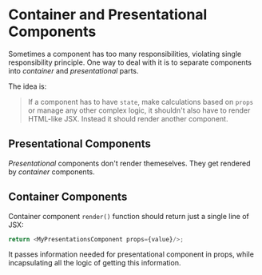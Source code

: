 # Container and Presentational Components

Sometimes a component has too many responsibilities, violating single responsibility principle. One way to deal with it is to separate components into _container_ and _presentational_ parts.

The idea is:

> If a component has to have `state`, make calculations based on `props` or manage any other complex logic, it shouldn't also have to render HTML-like JSX. Instead it should render another component.

## Presentational Components

_Presentational_ components don't render themeselves. They get rendered by _container_ components.

## Container Components

Container component `render()` function should return just a single line of JSX:

```javascript
return <MyPresentationsComponent props={value}/>;
```

It passes information needed for presentational component in props, while incapsulating all the logic of getting this information.
